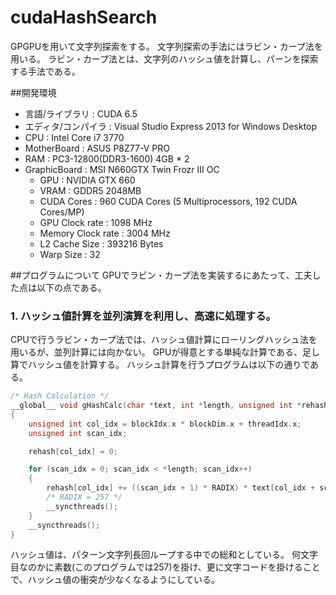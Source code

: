 # cudaHashSearch
GPGPUを用いて文字列探索をする。
文字列探索の手法にはラビン・カープ法を用いる。
ラビン・カープ法とは、文字列のハッシュ値を計算し、パーンを探索する手法である。

##開発環境
* 言語/ライブラリ : CUDA 6.5
* エディタ/コンパイラ : Visual Studio Express 2013 for Windows Desktop
* CPU : Intel Core i7 3770
* MotherBoard : ASUS P8Z77-V PRO
* RAM : PC3-12800(DDR3-1600) 4GB * 2
* GraphicBoard : MSI N660GTX Twin Frozr III OC
    * GPU : NVIDIA GTX 660
    * VRAM : GDDR5 2048MB
    * CUDA Cores : 960 CUDA Cores (5 Multiprocessors, 192 CUDA Cores/MP)
    * GPU Clock rate : 1098 MHz
    * Memory Clock rate : 3004 MHz
    * L2 Cache Size : 393216 Bytes
    * Warp Size : 32

##プログラムについて
GPUでラビン・カープ法を実装するにあたって、工夫した点は以下の点である。
### 1. ハッシュ値計算を並列演算を利用し、高速に処理する。
CPUで行うラビン・カープ法では、ハッシュ値計算にローリングハッシュ法を用いるが、並列計算には向かない。
GPUが得意とする単純な計算である、足し算でハッシュ値を計算する。
ハッシュ計算を行うプログラムは以下の通りである。
```C++
/* Hash Calculation */
__global__ void gHashCalc(char *text, int *length, unsigned int *rehash)
{
	unsigned int col_idx = blockIdx.x * blockDim.x + threadIdx.x;
	unsigned int scan_idx;

	rehash[col_idx] = 0;

	for (scan_idx = 0; scan_idx < *length; scan_idx++)
	{
		rehash[col_idx] += ((scan_idx + 1) * RADIX) * text[col_idx + scan_idx];
		/* RADIX = 257 */
		__syncthreads();
	}
	__syncthreads();
}
```
ハッシュ値は、パターン文字列長回ループする中での総和としている。
何文字目なのかに素数(このプログラムでは257)を掛け、更に文字コードを掛けることで、ハッシュ値の衝突が少なくなるようにしている。
